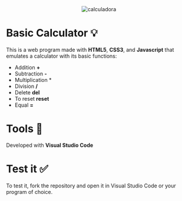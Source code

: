 <div style="text-align: center;">
  <img src="https://github.com/igoncor/Basic-Calculator/assets/159185680/e0a54d6c-c779-43c1-94e5-db3e0bda2ea9" alt="calculadora">
</div>

# Basic Calculator 💡
This is a web program made with **HTML5**, **CSS3**, and **Javascript** that emulates a calculator with its basic functions:
- Addition **+**
- Subtraction **-**
- Multiplication *
- Division **/**
- Delete **del**
- To reset **reset**
- Equal **=**


# Tools 🚀
Developed with **Visual Studio Code**

# Test it ✅
To test it, fork the repository and open it in Visual Studio Code or your program of choice.
